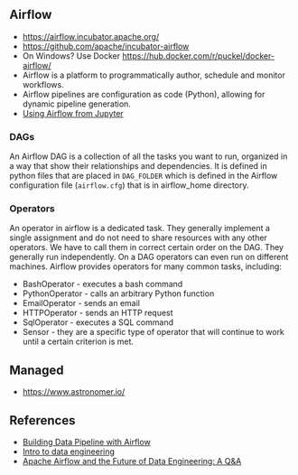 ## Airflow
* https://airflow.incubator.apache.org/
* https://github.com/apache/incubator-airflow
* On Windows? Use Docker https://hub.docker.com/r/puckel/docker-airflow/
* Airflow is a platform to programmatically author, schedule and monitor workflows.
* Airflow pipelines are configuration as code (Python), allowing for dynamic pipeline generation.
* [Using Airflow from Jupyter](https://medium.com/@rajnishkumargarg/using-jupyter-notebook-in-apache-airflow-9ccf32e37c7a)

### DAGs
An Airflow DAG is a collection of all the tasks you want to run, organized in a way that show their relationships and dependencies. It is defined in python files that are placed in `DAG_FOLDER` which is defined in the Airflow configuration file (`airflow.cfg`) that is in airflow_home directory.

### Operators
An operator in airflow is a dedicated task. They generally implement a single assignment and do not need to share resources with any other operators. We have to call them in correct certain order on the DAG. They generally run independently. On a DAG operators can even run on different machines. Airflow provides operators for many common tasks, including:

* BashOperator - executes a bash command
* PythonOperator - calls an arbitrary Python function
* EmailOperator - sends an email
* HTTPOperator - sends an HTTP request
* SqlOperator - executes a SQL command
* Sensor - they are a specific type of operator that will continue to work until a certain criterion is met.

## Managed 
* https://www.astronomer.io/

## References
* [Building Data Pipeline with Airflow](https://www.linkedin.com/pulse/building-data-pipeline-airflow-mehmet-vergili/)
* [Intro to data engineering](https://medium.com/@rchang/a-beginners-guide-to-data-engineering-part-i-4227c5c457d7)
* [Apache Airflow and the Future of Data Engineering: A Q&A]( https://medium.com/the-astronomer-journey/airflow-and-the-future-of-data-engineering-a-q-a-266f68d956a9)
